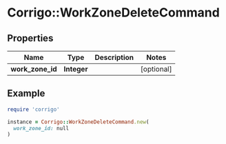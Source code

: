 # Corrigo::WorkZoneDeleteCommand

## Properties

| Name | Type | Description | Notes |
| ---- | ---- | ----------- | ----- |
| **work_zone_id** | **Integer** |  | [optional] |

## Example

```ruby
require 'corrigo'

instance = Corrigo::WorkZoneDeleteCommand.new(
  work_zone_id: null
)
```

